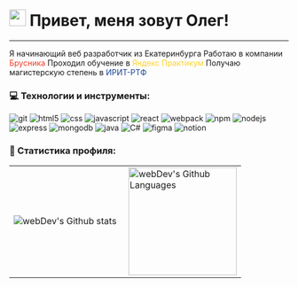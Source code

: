<h1><img src="https://emojis.slackmojis.com/emojis/images/1531849430/4246/blob-sunglasses.gif?1531849430" width="30"/> Привет, меня зовут Олег!</h1>

---

Я начинающий веб разработчик из Екатеринбурга
Работаю в компании <span style="color:#ef3b24"> <link href='https://ekaterinburg.brusnika.ru'>Брусника</link></span>
Проходил обучение в <span style="color:#fdd32a"> <link href='https://practicum.yandex.ru/'>Яндекс Практикум</link></span>
Получаю магистерскую степень в <span style="color:#194395"> <link href='https://rtf.urfu.ru/ru/'>ИРИТ-РТФ </link></span><img src="image.png" width="16" height="14">

### 💻 Технологии и инструменты:
<p>
<img alt='git' src='https://img.shields.io/badge/git-%23F05033.svg?style=for-the-badge&logo=git&logoColor=white'>
<img alt='html5' src='https://img.shields.io/badge/html5-%23E34F26.svg?style=for-the-badge&logo=html5&logoColor=white'>
<img alt='css' src='https://img.shields.io/badge/css3-%231572B6.svg?style=for-the-badge&logo=css3&logoColor=white'>
<img alt='javascript' src='https://img.shields.io/badge/javascript-%23323330.svg?style=for-the-badge&logo=javascript&logoColor=%23F7DF1E'>
<img alt='react' src='https://img.shields.io/badge/react-%2320232a.svg?style=for-the-badge&logo=react&logoColor=%2361DAFB'>
<img alt='webpack' src='https://img.shields.io/badge/webpack-%238DD6F9.svg?style=for-the-badge&logo=webpack&logoColor=black'>
<img alt='npm' src='https://img.shields.io/badge/NPM-%23CB3837.svg?style=for-the-badge&logo=npm&logoColor=white'>
<img alt='nodejs' src='https://img.shields.io/badge/node.js-6DA55F?style=for-the-badge&logo=node.js&logoColor=white'>
<img alt='express' src='https://img.shields.io/badge/express.js-%23404d59.svg?style=for-the-badge&logo=express&logoColor=%2361DAFB'>
<img alt='mongodb' src='https://img.shields.io/badge/MongoDB-%234ea94b.svg?style=for-the-badge&logo=mongodb&logoColor=white'>
<img alt='java' src='https://img.shields.io/badge/java-%23ED8B00.svg?style=for-the-badge&logo=openjdk&logoColor=white'>
<img alt='C#' src='https://img.shields.io/badge/c%23-%23239120.svg?style=for-the-badge&logo=c-sharp&logoColor=white'>
<img alt='figma' src='https://img.shields.io/badge/figma-%23F24E1E.svg?style=for-the-badge&logo=figma&logoColor=white'>
<img alt='notion' src='https://img.shields.io/badge/Notion-%23000000.svg?style=for-the-badge&logo=notion&logoColor=white
'>
</p>

### 🥷 Cтатистика профиля:
<table>
  <tr>
    <td>
      <img align="left" src="http://github-readme-streak-stats.herokuapp.com?user=Jojokora135791&theme=dark&background=000000" alt="webDev's Github stats" />
    </td>
    <td>
      <img height="195px" align="right" alt="webDev's Github Languages" src="https://github-readme-stats-sigma-five.vercel.app/api/top-langs/?username=Jojokora135791&layout=compact&theme=vision-friendly-dark" />
    </td>
  </tr>
</table>
